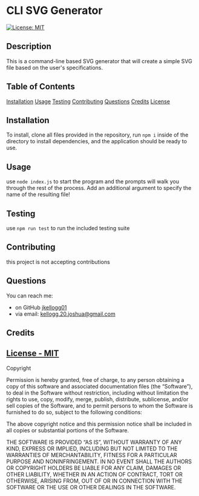 
# CLI SVG Generator

[![License: MIT](https://img.shields.io/badge/License-MIT-yellow.svg)](https://opensource.org/licenses/Apache-2.0)

## Description

This is a command-line based SVG generator that will create a simple SVG file based on the user's specifications.

## Table of Contents

[Installation](#installation)
[Usage](#usage)
[Testing](#testing)
[Contributing](#contributing)
[Questions](#Questions)
[Credits](#credits)
[License](#license)

## Installation

To install, clone all files provided in the repository, run `npm i` inside of the directory to install dependencies, and the application should be ready to use.

## Usage

use `node index.js` to start the program and the prompts will walk you through the rest of the process. Add an additional argument to specify the name of the resulting file!

## Testing

use `npm run test` to run the included testing suite

## Contributing

this project is not accepting contributions

## Questions

You can reach me:

- on GitHub [jkellogg01](https://www.github.com/jkellogg01)
- via email: kellogg.20.joshua@gmail.com

## Credits



## [License - MIT](https://opensource.org/licenses/Apache-2.0)

Copyright <YEAR> <COPYRIGHT HOLDER>

Permission is hereby granted, free of charge, to any person obtaining a copy of this software and associated documentation files (the “Software”), to deal in the Software without restriction, including without limitation the rights to use, copy, modify, merge, publish, distribute, sublicense, and/or sell copies of the Software, and to permit persons to whom the Software is furnished to do so, subject to the following conditions:

The above copyright notice and this permission notice shall be included in all copies or substantial portions of the Software.

THE SOFTWARE IS PROVIDED “AS IS”, WITHOUT WARRANTY OF ANY KIND, EXPRESS OR IMPLIED, INCLUDING BUT NOT LIMITED TO THE WARRANTIES OF MERCHANTABILITY, FITNESS FOR A PARTICULAR PURPOSE AND NONINFRINGEMENT. IN NO EVENT SHALL THE AUTHORS OR COPYRIGHT HOLDERS BE LIABLE FOR ANY CLAIM, DAMAGES OR OTHER LIABILITY, WHETHER IN AN ACTION OF CONTRACT, TORT OR OTHERWISE, ARISING FROM, OUT OF OR IN CONNECTION WITH THE SOFTWARE OR THE USE OR OTHER DEALINGS IN THE SOFTWARE.
